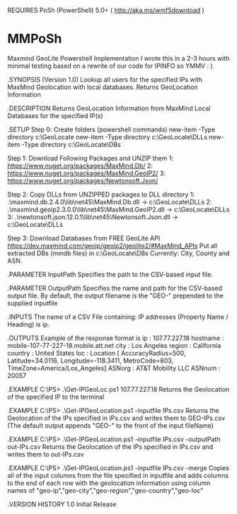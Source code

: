 REQUIRES PoSh (PowerShell) 5.0+ ( http://aka.ms/wmf5download )

# MMPoSh
Maxmind GeoLite Powershell Implementation
I wrote this in a 2-3 hours with minimal testing based on a rewrite of our code for IPINFO so YMMV : )

.SYNOPSIS 
(Version 1.0)
Lookup all users for the specified IPs with MaxMind Geolocation with local databases.
Returns GeoLocation Information 

.DESCRIPTION
Returns GeoLocation Information from MaxMind Local Databases for the specified IP(s)

.SETUP
Step 0: Create folders (powershell commands)
  new-item -Type directory c:\GeoLocate
  new-item -Type directory c:\GeoLocate\DLLs
  new-item -Type directory c:\GeoLocate\DBs

Step 1: Download Following Packages and UNZIP them 
  1: https://www.nuget.org/packages/MaxMind.Db/	
  2: https://www.nuget.org/packages/MaxMind.GeoIP2/
  3: https://www.nuget.org/packages/Newtonsoft.Json/
  
Step 2: Copy DLLs from UNZIPPED packages to DLL directory
  1: .\maxmind.db.2.4.0\lib\net45\MaxMind.Db.dll -> c:\GeoLocate\DLLs
  2: .\maxmind.geoip2.3.0.0\lib\net45\MaxMind.GeoIP2.dll -> c:\GeoLocate\DLLs
  3: .\newtonsoft.json.12.0.1\lib\net45\Newtonsoft.Json.dll -> c:\GeoLocate\DLLs
  
Step 3: Download Databases from FREE GeoLite API
https://dev.maxmind.com/geoip/geoip2/geolite2/#MaxMind_APIs
  Put all extracted DBs (mmdb files) in c:\GeoLocate\DBs
  Currently: City, County and ASN.
 
  .PARAMETER InputPath
  Specifies the path to the CSV-based input file.

  .PARAMETER OutputPath
  Specifies the name and path for the CSV-based output file. By default, 
  the output filename is the "GEO-" prepended to the supplied inputfile

  .INPUTS
     The name of a CSV File containing:
       IP addresses (Property Name / Heading) is ip.

   .OUTPUTS
   Example of the response format is 
     ip       : 107.77.227.18
     hostname : mobile-107-77-227-18.mobile.att.net
     city     : Los Angeles
     region   : California
     country  : United States
     loc      : Location [ AccuracyRadius=500, Latitude=34.0116, Longitude=-118.3411, MetroCode=803,
                TimeZone=America/Los_Angeles]
     ASNorg   : AT&T Mobility LLC
     ASNnum   : 20057

  .EXAMPLE
  C:\PS> .\Get-IPGeoLoc.ps1 107.77.227.18
      Returns the Geolocation of the specified IP to the terminal

  .EXAMPLE
  C:\PS> .\Get-IPGeoLocation.ps1 -inputfile IPs.csv
      Returns the Geolocation of the IPs specified in IPs.csv and writes them to GEO-IPs.csv
      (The default output appends "GEO-" to the front of the input fileName)

  .EXAMPLE
  C:\PS> .\Get-IPGeoLocation.ps1 -inputfile IPs.csv -outputPath out-IPs.csv
      Returns the Geolocation of the IPs specified in IPs.csv and writes them to out-IPs.csv
           
  .EXAMPLE
  C:\PS> .\Get-IPGeoLocation.ps1 -inputfile IPs.csv -merge
      Copies all of the input columns from the file specified in inputfile and adds columns to the end of each row with the 
      geolocation information using column names of "geo-ip","geo-city","geo-region","geo-country","geo-loc"

  .VERSION HISTORY
    1.0 Initial Release
